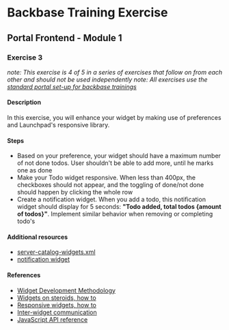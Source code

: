 # Backbase Training Exercise

## Portal Frontend - Module 1

### Exercise 3

_note: This exercise is 4 of 5 in a series of exercises that follow on from each other and should not be used independently_
_note: All exercises use the [standard portal set-up for backbase trainings](https://my.backbase.com/resources/how-to-guides/getting-your-first-launchpad-based-portal-set-up/)_

#### Description

In this exercise, you will enhance your widget by making use of preferences and Launchpad's responsive library.

#### Steps

 - Based on your preference, your widget should have a maximum number of not done todos. User shouldn't be able to add more, until he marks one as done
 - Make your Todo widget responsive. When less than 400px, the checkboxes should not appear, and the toggling of done/not done should happen by clicking the whole row
 - Create a notification widget. When you add a todo, this notification widget should display for 5 seconds: **"Todo added, total todos {amount of todos}"**. Implement similar behavior when removing or completing todo's

#### Additional resources

 - [server-catalog-widgets.xml](../../../../../config-info/import/server-catalog-widgets.xml#L78-L102)
 - [notification widget](../pf1e3-todo-notification/)

#### References

 - [Widget Development Methodology](https://github.com/Backbase/methodology-widget-development)
 - [Widgets on steroids, how to](https://my.backbase.com/resources/how-to-guides/widgets-on-steroids-launchpad)
 - [Responsive widgets, how to](https://my.backbase.com/resources/how-to-guides/look-mom-responsive-widgets)
 - [Inter-widget communication](https://my.backbase.com/resources/how-to-guides/inter-widget-communication)
 - [JavaScript API reference](https://docs.backbase.com/portal/5.5.0.0/jsdocapi/index.html#!/api)
